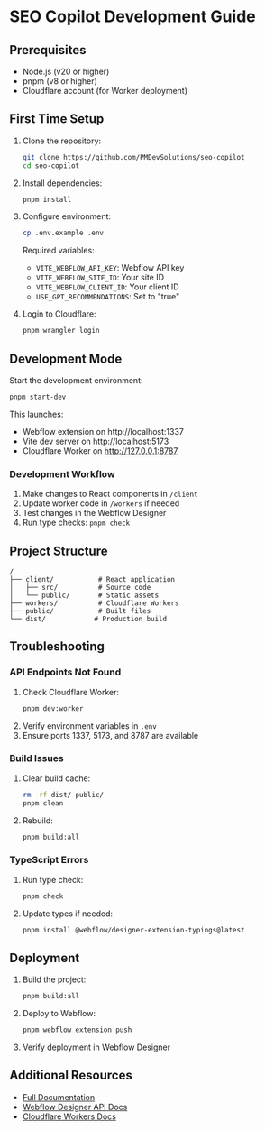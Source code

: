 # SEO Copilot Development Guide

## Prerequisites
- Node.js (v20 or higher)
- pnpm (v8 or higher)
- Cloudflare account (for Worker deployment)

## First Time Setup

1. Clone the repository:
   ```bash
   git clone https://github.com/PMDevSolutions/seo-copilot
   cd seo-copilot
   ```

2. Install dependencies:
   ```bash
   pnpm install
   ```

3. Configure environment:
   ```bash
   cp .env.example .env
   ```
   Required variables:
   - `VITE_WEBFLOW_API_KEY`: Webflow API key
   - `VITE_WEBFLOW_SITE_ID`: Your site ID
   - `VITE_WEBFLOW_CLIENT_ID`: Your client ID
   - `USE_GPT_RECOMMENDATIONS`: Set to "true"

4. Login to Cloudflare:
   ```bash
   pnpm wrangler login
   ```

## Development Mode

Start the development environment:
```bash
pnpm start-dev
```

This launches:
- Webflow extension on http://localhost:1337
- Vite dev server on http://localhost:5173
- Cloudflare Worker on http://127.0.0.1:8787

### Development Workflow
1. Make changes to React components in `/client`
2. Update worker code in `/workers` if needed
3. Test changes in the Webflow Designer
4. Run type checks: `pnpm check`

## Project Structure
```
/
├── client/           # React application
│   ├── src/          # Source code
│   └── public/       # Static assets
├── workers/          # Cloudflare Workers
├── public/           # Built files
└── dist/            # Production build
```

## Troubleshooting

### API Endpoints Not Found
1. Check Cloudflare Worker:
   ```bash
   pnpm dev:worker
   ```
2. Verify environment variables in `.env`
3. Ensure ports 1337, 5173, and 8787 are available

### Build Issues
1. Clear build cache:
   ```bash
   rm -rf dist/ public/
   pnpm clean
   ```
2. Rebuild:
   ```bash
   pnpm build:all
   ```

### TypeScript Errors
1. Run type check:
   ```bash
   pnpm check
   ```
2. Update types if needed:
   ```bash
   pnpm install @webflow/designer-extension-typings@latest
   ```

## Deployment

1. Build the project:
   ```bash
   pnpm build:all
   ```

2. Deploy to Webflow:
   ```bash
   pnpm webflow extension push
   ```

3. Verify deployment in Webflow Designer

## Additional Resources
- [Full Documentation](https://ai-seo-copilot.gitbook.io/ai-seo-copilot)
- [Webflow Designer API Docs](https://developers.webflow.com/designer/docs)
- [Cloudflare Workers Docs](https://developers.cloudflare.com/workers/)
